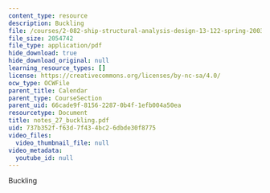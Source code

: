```yaml
---
content_type: resource
description: Buckling
file: /courses/2-082-ship-structural-analysis-design-13-122-spring-2003/737b352ff63d7f434bc26dbde30f8775_notes_27_buckling.pdf
file_size: 2054742
file_type: application/pdf
hide_download: true
hide_download_original: null
learning_resource_types: []
license: https://creativecommons.org/licenses/by-nc-sa/4.0/
ocw_type: OCWFile
parent_title: Calendar
parent_type: CourseSection
parent_uid: 66cade9f-8156-2287-0b4f-1efb004a50ea
resourcetype: Document
title: notes_27_buckling.pdf
uid: 737b352f-f63d-7f43-4bc2-6dbde30f8775
video_files:
  video_thumbnail_file: null
video_metadata:
  youtube_id: null
---
```

Buckling